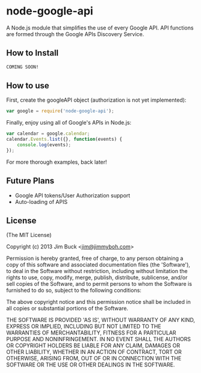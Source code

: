 # node-google-api

A Node.js module that simplifies the use of every Google API.  API functions are formed through the Google APIs Discovery Service.

## How to Install

```bash
COMING SOON!
```

## How to use

First, create the googleAPI object (authorization is not yet implemented):

```js
var google = require('node-google-api');
```

Finally, enjoy using all of Google's APIs in Node.js:

```js
var calendar = google.calendar;
calendar.Events.list({}, function(events) {
	console.log(events);
});
```

For more thorough examples, back later! 

## Future Plans
<ul>
	<li>Google API tokens/User Authorization support</li>
	<li>Auto-loading of APIS</li>
</ul>

## License 

(The MIT License)

Copyright (c) 2013 Jim Buck &lt;jim@jimmyboh.com&gt;

Permission is hereby granted, free of charge, to any person obtaining
a copy of this software and associated documentation files (the
'Software'), to deal in the Software without restriction, including
without limitation the rights to use, copy, modify, merge, publish,
distribute, sublicense, and/or sell copies of the Software, and to
permit persons to whom the Software is furnished to do so, subject to
the following conditions:

The above copyright notice and this permission notice shall be
included in all copies or substantial portions of the Software.

THE SOFTWARE IS PROVIDED 'AS IS', WITHOUT WARRANTY OF ANY KIND,
EXPRESS OR IMPLIED, INCLUDING BUT NOT LIMITED TO THE WARRANTIES OF
MERCHANTABILITY, FITNESS FOR A PARTICULAR PURPOSE AND NONINFRINGEMENT.
IN NO EVENT SHALL THE AUTHORS OR COPYRIGHT HOLDERS BE LIABLE FOR ANY
CLAIM, DAMAGES OR OTHER LIABILITY, WHETHER IN AN ACTION OF CONTRACT,
TORT OR OTHERWISE, ARISING FROM, OUT OF OR IN CONNECTION WITH THE
SOFTWARE OR THE USE OR OTHER DEALINGS IN THE SOFTWARE.
